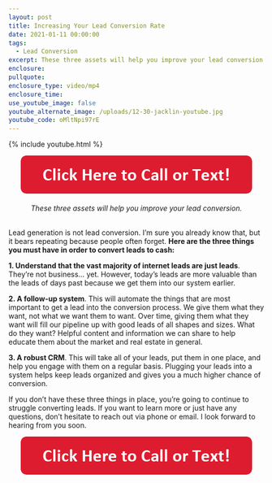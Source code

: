 ```yaml
---
layout: post
title: Increasing Your Lead Conversion Rate
date: 2021-01-11 00:00:00
tags:
  - Lead Conversion
excerpt: These three assets will help you improve your lead conversion.
enclosure:
pullquote:
enclosure_type: video/mp4
enclosure_time:
use_youtube_image: false
youtube_alternate_image: /uploads/12-30-jacklin-youtube.jpg
youtube_code: oMltNpi97rE
---
```


{% include youtube.html %}

<center><a href="tel:6306382600"><img alt="" width="456" height="75" src="/uploads/click-here-to-call-or-text.png" /></a></center>

<center><br /><em>These three assets will help you improve your lead conversion.</em></center>

<br>Lead generation is not lead conversion. I’m sure you already know that, but it bears repeating because people often forget. **Here are the three things you must have in order to convert leads to cash:**

**1\. Understand that the vast majority of internet leads are just leads**. They’re not business… yet. However, today’s leads are more valuable than the leads of days past because we get them into our system earlier.

**2\. A follow-up system**. This will automate the things that are most important to get a lead into the conversion process. We give them what they want, not what we want them to want. Over time, giving them what they want will fill our pipeline up with good leads of all shapes and sizes. What do they want? Helpful content and information we can share to help educate them about the market and real estate in general.

**3\. A robust CRM**. This will take all of your leads, put them in one place, and help you engage with them on a regular basis. Plugging your leads into a system helps keep leads organized and gives you a much higher chance of conversion.

If you don’t have these three things in place, you’re going to continue to struggle converting leads. If you want to learn more or just have any questions, don’t hesitate to reach out via phone or email. I look forward to hearing from you soon.

<center><a href="tel:6306382600"><img alt="" width="456" height="75" src="/uploads/click-here-to-call-or-text.png" /></a></center>
